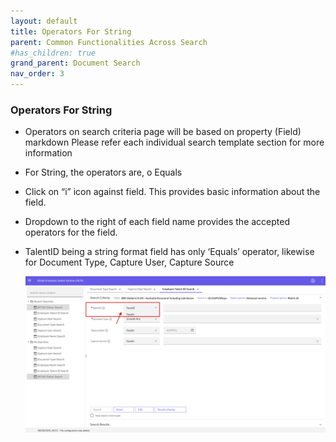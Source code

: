 ```yaml
---
layout: default
title: Operators For String
parent: Common Functionalities Across Search
#has_children: true
grand_parent: Document Search
nav_order: 3
---
```

### Operators For String

- Operators on search criteria page will be based on property (Field) markdown
    Please refer each individual search template section for more information
    
- For String, the operators are,
    o Equals

- Click on “i” icon against field. This provides basic information about the field.
- Dropdown to the right of each field name provides the accepted operators for the field.
- TalentID being a string format field has only ‘Equals’ operator, likewise for Document Type, Capture User, Capture Source

   ![image](assets/images/ofs.png)
